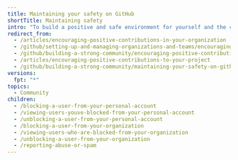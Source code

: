 ```yaml
---
title: Maintaining your safety on GitHub
shortTitle: Maintaining safety
intro: "To build a positive and safe environment for yourself and the community for your project on {% data variables.product.prodname_dotcom %}, you can block and unblock users and report disruptive content."
redirect_from:
  - /articles/encouraging-positive-contributions-in-your-organization
  - /github/setting-up-and-managing-organizations-and-teams/encouraging-positive-contributions-in-your-organization
  - /github/building-a-strong-community/encouraging-positive-contributions-to-your-project
  - /articles/encouraging-positive-contributions-to-your-project
  - /github/building-a-strong-community/maintaining-your-safety-on-github
versions:
  fpt: "*"
topics:
  - Community
children:
  - /blocking-a-user-from-your-personal-account
  - /viewing-users-youve-blocked-from-your-personal-account
  - /unblocking-a-user-from-your-personal-account
  - /blocking-a-user-from-your-organization
  - /viewing-users-who-are-blocked-from-your-organization
  - /unblocking-a-user-from-your-organization
  - /reporting-abuse-or-spam
---
```

